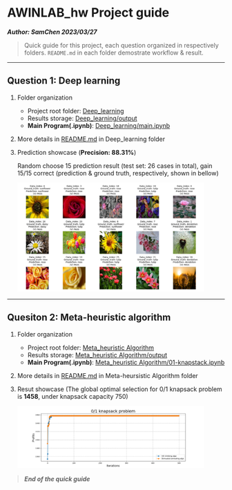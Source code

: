 # AWINLAB_hw Project guide

***Author: SamChen 2023/03/27***

> Quick guide for this project, each question organized in respectively folders. ``README.md`` in each folder demostrate workflow & result.

----

## Question 1: Deep learning

1. Folder organization

    - Project root folder: [Deep_learning](./Deep_learning/)
    <!-- - Dataset: [Deep_learning/datasets](./Deep_learning/datasets/)
    - Train-test split: [Deep_learning/split_datasets](./Deep_learning/split_datasets/) -->
    - Results storage: [Deep_learning/output](./Deep_learning/output/)
    - **Main Program(.ipynb)**: [Deep_learning/main.ipynb](./Deep_learning/main.ipynb)

2. More details in [README.md](./Deep_learning/README.md) in Deep_learning folder

3. Prediction showcase (**Precision: 88.31%**)

    Random choose 15 prediction result (test set: 26 cases in total), gain 15/15 correct (prediction & ground truth, respectively, shown in bellow)

    <img src='./Deep_learning/output/cnn_pred_result.png' width='90%'> 

----

## Quesiton 2: Meta-heuristic algorithm

1. Folder organization

    - Project root folder: [Meta_heuristic Algorithm](./Meta_heuristic%20Algorithm/)
    - Results storage: [Meta_heuristic Algorithm/output](./Meta_heuristic%20Algorithm/output/)
    - **Main Program(.ipynb)**: [Meta_heuristic Algorithm/01-knapstack.ipynb](./Meta_heuristic%20Algorithm/01-knapstack.ipynb)

2. More details in [README.md](./Meta_heuristic%20Algorithm/README.md) in Meta-heursistic Algorithm folder

3. Resut showcase (The global optimal selection for 0/1 knapsack problem is **1458**, under knapsack capacity 750)

    <img src='./Meta_heuristic Algorithm/output/01_knapsack_combine.png' width='90%'> 

> ***End of the quick guide***
